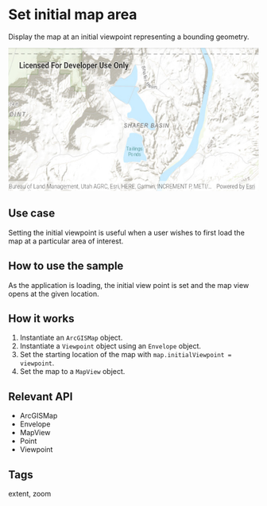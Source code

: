 # Set initial map area

Display the map at an initial viewpoint representing a bounding geometry.

![Image of map initial extent](set-initial-map-area.png)

## Use case

Setting the initial viewpoint is useful when a user wishes to first load the map at a particular area of interest.

## How to use the sample

As the application is loading, the initial view point is set and the map view opens at the given location.

## How it works

1. Instantiate an `ArcGISMap` object.
2. Instantiate a `Viewpoint` object using an `Envelope` object.
3. Set the starting location of the map with `map.initialViewpoint = viewpoint`.
4. Set the map to a `MapView` object.

## Relevant API

* ArcGISMap
* Envelope
* MapView
* Point
* Viewpoint


## Tags

extent, zoom
